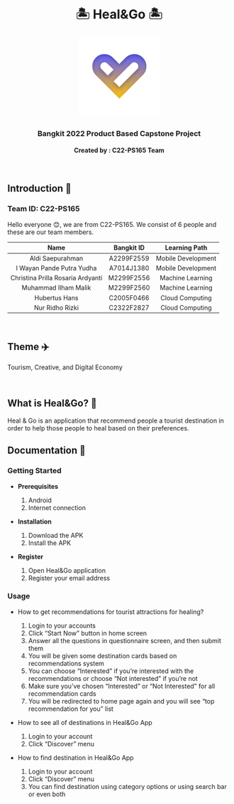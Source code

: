 <h1 align="center">🏝️ Heal&Go 🏝️</h1>
<p align="center">
  <img src="https://github.com/C22-PS165-Heal-Go/.github/blob/main/profile/HealnGo%20Logo.png" alt="HealnGo Logo">
</p>
<h3 align="center">Bangkit 2022 Product Based Capstone Project</h3>
<h4 align="center">Created by : C22-PS165 Team</h4>
<br>

## Introduction 👋
### Team ID: C22-PS165
Hello everyone 😊, we are from C22-PS165. We consist of 6 people and these are our team members.

| Name | Bangkit ID | Learning Path |
| :---: | :---: | :---: |
| Aldi Saepurahman | A2299F2559 | Mobile Development |
| I Wayan Pande Putra Yudha | A7014J1380 | Mobile Development |
| Christina Prilla Rosaria Ardyanti | M2299F2556 | Machine Learning |
| Muhammad Ilham Malik | M2299F2560 | Machine Learning |
| Hubertus Hans | C2005F0466 | Cloud Computing |
| Nur Ridho Rizki | C2322F2827 | Cloud Computing |

<br>

## Theme ✈️
Tourism, Creative, and Digital Economy

<br>

## What is Heal&Go? 🤔
Heal & Go is an application that recommend people a tourist destination in order to help those people to heal based on their preferences.

## Documentation 📑

### Getting Started
- **Prerequisites**

  1.  Android
  2.  Internet connection

- **Installation**

  1.  Download the APK
  2.  Install the APK

- **Register**

  1.  Open Heal&Go application
  2.  Register your email address

### Usage
- How to get recommendations for tourist attractions for healing?

  1.  Login to your accounts
  2.  Click “Start Now” button in home screen
  3.  Answer all the questions in questionnaire screen, and then submit them
  4.  You will be given some destination cards based on recommendations system
  5.  You can choose “Interested” if you’re interested with the recommendations or choose “Not interested” if you’re not
  6.  Make sure you’ve chosen “Interested” or “Not Interested” for all recommendation cards
  7.  You will be redirected to home page again and you will see “top recommendation for you” list

- How to see all of destinations in Heal&Go App

  1.  Login to your account
  2.  Click “Discover” menu

- How to find destination in Heal&Go App

  1.  Login to your account
  2.  Click “Discover” menu
  3.  You can find destination using category options or using search bar or even both
